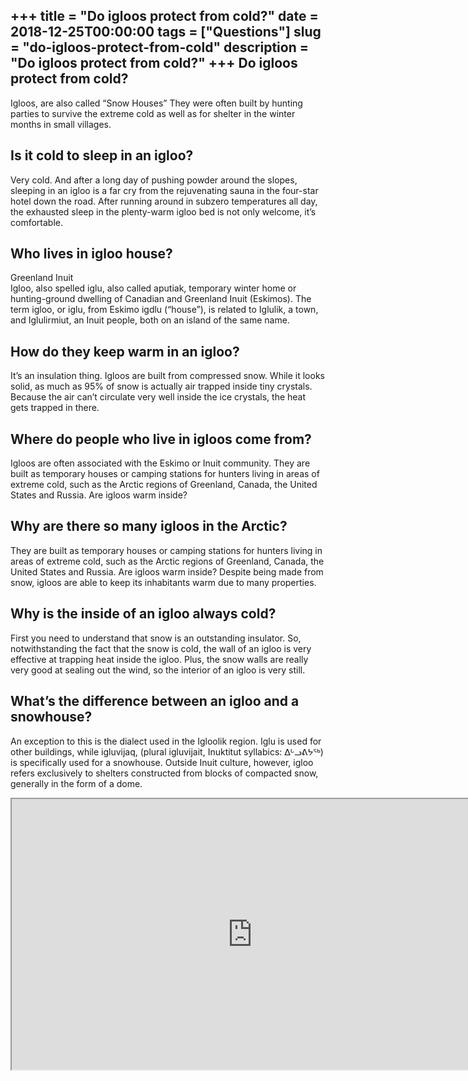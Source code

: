 +++
title = "Do igloos protect from cold?"
date = 2018-12-25T00:00:00
tags = ["Questions"]
slug = "do-igloos-protect-from-cold"
description = "Do igloos protect from cold?"
+++
Do igloos protect from cold?
----------------------------

Igloos, are also called “Snow Houses” They were often built by hunting parties to survive the extreme cold as well as for shelter in the winter months in small villages.

Is it cold to sleep in an igloo?
--------------------------------

Very cold. And after a long day of pushing powder around the slopes, sleeping in an igloo is a far cry from the rejuvenating sauna in the four-star hotel down the road. After running around in subzero temperatures all day, the exhausted sleep in the plenty-warm igloo bed is not only welcome, it’s comfortable.

Who lives in igloo house?
-------------------------

Greenland Inuit  
Igloo, also spelled iglu, also called aputiak, temporary winter home or hunting-ground dwelling of Canadian and Greenland Inuit (Eskimos). The term igloo, or iglu, from Eskimo igdlu (“house”), is related to Iglulik, a town, and Iglulirmiut, an Inuit people, both on an island of the same name.

How do they keep warm in an igloo?
----------------------------------

It’s an insulation thing. Igloos are built from compressed snow. While it looks solid, as much as 95% of snow is actually air trapped inside tiny crystals. Because the air can’t circulate very well inside the ice crystals, the heat gets trapped in there.

Where do people who live in igloos come from?
---------------------------------------------

Igloos are often associated with the Eskimo or Inuit community. They are built as temporary houses or camping stations for hunters living in areas of extreme cold, such as the Arctic regions of Greenland, Canada, the United States and Russia. Are igloos warm inside?

Why are there so many igloos in the Arctic?
-------------------------------------------

They are built as temporary houses or camping stations for hunters living in areas of extreme cold, such as the Arctic regions of Greenland, Canada, the United States and Russia. Are igloos warm inside? Despite being made from snow, igloos are able to keep its inhabitants warm due to many properties.

Why is the inside of an igloo always cold?
------------------------------------------

First you need to understand that snow is an outstanding insulator. So, notwithstanding the fact that the snow is cold, the wall of an igloo is very effective at trapping heat inside the igloo. Plus, the snow walls are really very good at sealing out the wind, so the interior of an igloo is very still.

What’s the difference between an igloo and a snowhouse?
-------------------------------------------------------

An exception to this is the dialect used in the Igloolik region. Iglu is used for other buildings, while igluvijaq, (plural igluvijait, Inuktitut syllabics: ᐃᒡᓗᕕᔭᖅ) is specifically used for a snowhouse. Outside Inuit culture, however, igloo refers exclusively to shelters constructed from blocks of compacted snow, generally in the form of a dome.

<iframe allow="accelerometer; autoplay; clipboard-write; encrypted-media; gyroscope; picture-in-picture" allowfullscreen="" class="__youtube_prefs__  epyt-is-override  no-lazyload" data-no-lazy="1" data-origheight="433" data-origwidth="770" data-skipgform_ajax_framebjll="" height="433" id="_ytid_56501" loading="lazy" src="https://www.youtube.com/embed/DvOxZlNrO-0?enablejsapi=1&autoplay=0&cc_load_policy=0&cc_lang_pref=&iv_load_policy=1&loop=0&modestbranding=0&rel=1&fs=1&playsinline=0&autohide=2&theme=dark&color=red&controls=1&" title="YouTube player" width="770"></iframe>